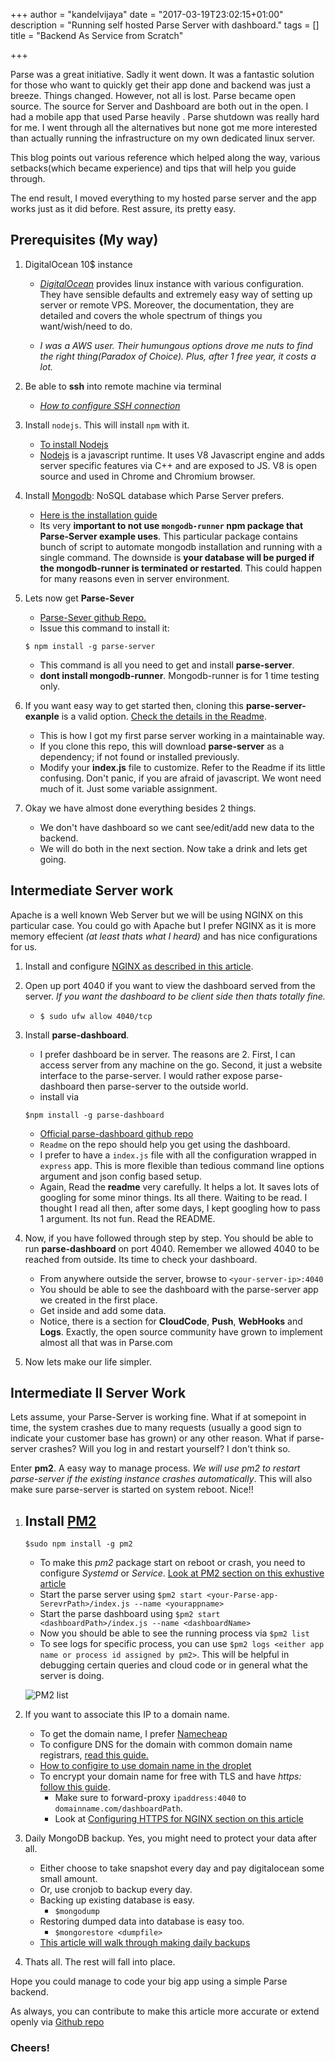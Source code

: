 +++
author = "kandelvijaya"
date = "2017-03-19T23:02:15+01:00"
description = "Running self hosted Parse Server with dashboard."
tags = []
title = "Backend As Service from Scratch"

+++

Parse was a great initiative. Sadly it went down. It was a fantastic solution for those who want to quickly
get their app done and backend was just a breeze. Things changed. However, not all is lost. Parse became open
source. The source for Server and Dashboard are both out in the open. I had a mobile app that used Parse heavily
. Parse shutdown was really hard for me. I went through all the alternatives but none got me more interested than
actually running the infrastructure on my own dedicated linux server.

This blog points out various reference which helped along the way, various setbacks(which became experience) and
tips that will help you guide through.

The end result, I moved everything to my hosted parse server and the app works just as it did before. Rest assure,
its pretty easy.

## Prerequisites (My way)
1. DigitalOcean 10$ instance
    - _[DigitalOcean](https://www.digitalocean.com)_ provides linux instance with various configuration. They have sensible defaults and extremely easy way of setting up server or remote VPS.  Moreover, the documentation, they are detailed and covers the whole spectrum of things you want/wish/need to do.

    - _I was a AWS user. Their humungous options drove me nuts to find the right thing(Paradox of Choice).  Plus, after 1 free year, it costs a lot._
2. Be able to __ssh__ into remote machine via terminal
    - _[How to configure SSH connection](https://www.digitalocean.com/community/tutorials/how-to-configure-ssh-key-based-authentication-on-a-freebsd-server)_
3. Install `nodejs`. This will install `npm` with it.
    - [To install Nodejs](https://www.digitalocean.com/community/tutorials/how-to-install-node-js-on-ubuntu-16-04)
    - [Nodejs](https://nodejs.org/en/) is a javascript runtime. It uses V8 Javascript engine and adds server specific features via
    C++ and are exposed to JS. V8 is open source and used in Chrome and Chromium browser.  
4. Install [Mongodb](https://www.mongodb.com): NoSQL database which Parse Server prefers.
    - [Here is the installation guide](https://www.digitalocean.com/community/tutorials/how-to-install-mongodb-on-ubuntu-16-04)
    - Its very __important to not use `mongodb-runner` npm package that Parse-Server example uses__. This particular package
    contains bunch of script to automate mongodb installation and running with a single command. The downside is __your database will be purged if the mongodb-runner is terminated or restarted__. This could happen for many reasons even in server environment.
5. Lets now get __Parse-Sever__
    - [Parse-Sever github Repo.](https://github.com/ParsePlatform/parse-server)
    - Issue this command to install it:

    ```
    $ npm install -g parse-server
    ```

    - This command is all you need to get and install __parse-server__.
    - __dont install mongodb-runner__. Mongodb-runner is for 1 time testing only.
6. If you want easy way to get started then, cloning this __parse-server-exanple__ is a valid option. [Check the details in the Readme](https://github.com/ParsePlatform/parse-server-example).
    - This is how I got my first parse server working in a maintainable way.
    - If you clone this repo, this will download __parse-server__ as a dependency; if not found or installed previously.
    - Modify your __index.js__ file to customize. Refer to the Readme if its little confusing. Don't panic, if you are afraid of javascript. We wont need much of it. Just some variable assignment.
7. Okay we have almost done everything besides 2 things.
    - We don't have dashboard so we cant see/edit/add new data to the backend.
    - We will do both in the next section. Now take a drink and lets get going.

## Intermediate Server work
Apache is a well known Web Server but we will be using NGINX on this particular case. You could go with Apache but I prefer NGINX as it is more memory effecient _(at least thats what I heard)_ and has nice configurations for us.

1. Install and configure [NGINX as described in this article](https://www.digitalocean.com/community/tutorials/how-to-install-nginx-on-ubuntu-16-04).
2. Open up port 4040 if you want to view the dashboard served from the server. _If you want the dashboard to be client side then thats totally fine._
    - `$ sudo ufw allow 4040/tcp`
3. Install __parse-dashboard__.
    - I prefer dashboard be in server. The reasons are 2. First, I can access server from any machine on the go. Second, it just a website interface to the parse-server. I would rather expose parse-dashboard then parse-server to the outside world.
    - install via  

    ```
    $npm install -g parse-dashboard
    ```

    - [Official parse-dashboard github repo](https://github.com/ParsePlatform/parse-dashboard)
    - `Readme` on the repo should help you get using the dashboard.
    - I prefer to have a `index.js` file with all the configuration wrapped in `express` app. This is more flexible than tedious command line options argument and json config based setup.
    - Again, Read the __readme__ very carefully. It helps a lot. It saves lots of googling for some minor things. Its all there. Waiting to be read. I thought I read all then, after some days, I kept googling how to pass 1 argument. Its not fun. Read the README.
4. Now, if you have followed through step by step. You should be able to run __parse-dashboard__ on port 4040. Remember we allowed 4040 to be reached from outside. Its time to check your dashboard.
    - From anywhere outside the server, browse to `<your-server-ip>:4040`
    - You should be able to see the dashboard with the parse-server app we created in the first place.
    - Get inside and add some data.
    - Notice, there is a section for __CloudCode__, __Push__, __WebHooks__ and __Logs__. Exactly, the open source community have grown to implement almost all that was in Parse.com
5. Now lets make our life simpler.

## Intermediate II Server Work
Lets assume, your Parse-Server is working fine. What if at somepoint in time, the system crashes due to many requests (usually a good sign to indicate your customer base has grown) or any other reason. What if parse-server crashes? Will you log in and restart yourself? I don't think so.

Enter __pm2__. A easy way to manage process. _We will use pm2 to restart parse-server if the existing instance crashes automatically_. This will also make sure parse-server is started on system reboot. Nice!!

1. Install [PM2](http://pm2.keymetrics.io)
    -
    ```
    $sudo npm install -g pm2
    ```

    - To make this _pm2_ package start on reboot or crash, you need to configure _Systemd_ or _Service_. [Look at PM2 section on this exhustive article](https://www.digitalocean.com/community/tutorials/how-to-set-up-a-node-js-application-for-production-on-ubuntu-16-04)
    - Start the parse server using `$pm2 start <your-Parse-app-SerevrPath>/index.js --name <yourappname>`
    - Start the parse dashboard using `$pm2 start <dashboardPath>/index.js --name <dashboardName>`
    - Now you should be able to see the running process via `$pm2 list`
    - To see logs for specific process, you can use `$pm2 logs <either app name or process id assigned by pm2>`. This will be helpful in debugging certain queries and cloud code or in general what the server is doing.

    ![PM2 list](/img/pm2list.png)

2. If you want to associate this IP to a domain name.
    - To get the domain name, I prefer [Namecheap](www.namecheap.com)
    - To configure DNS for the domain with common domain name registrars, [read this guide.](https://www.digitalocean.com/community/tutorials/how-to-point-to-digitalocean-nameservers-from-common-domain-registrars)
    - [How to configire to use domain name in the droplet](https://www.digitalocean.com/community/tutorials/how-to-set-up-a-host-name-with-digitalocean)
    - To encrypt your domain name for free with TLS and have _https:_ [follow this guide](https://www.digitalocean.com/community/tutorials/how-to-secure-nginx-with-let-s-encrypt-on-ubuntu-16-04).
        - Make sure to forward-proxy `ipaddress:4040` to `domainname.com/dashboardPath`.
        - Look at [Configuring HTTPS for NGINX section on this article](https://www.digitalocean.com/community/tutorials/how-to-set-up-a-node-js-application-for-production-on-ubuntu-16-04)
3. Daily MongoDB backup. Yes, you might need to protect your data after all.
    - Either choose to take snapshot every day and pay digitalocean some small amount.
    - Or, use cronjob to backup every day.
    - Backing up existing database is easy.
        - `$mongodump`
    - Restoring dumped data into database is easy too.
        - `$mongorestore <dumpfile>`
    - [This article will walk through making daily backups](https://coderwall.com/p/hdmmnq/easy-automatic-nightly-backups-for-mongodb)
4. Thats all. The rest will fall into place.


Hope you could manage to code your big app using a simple Parse backend.

As always, you can contribute to make this article more accurate or extend openly via [Github repo](https://github.com/kandelvijaya/com/tree/master/content/post)

### Cheers!
